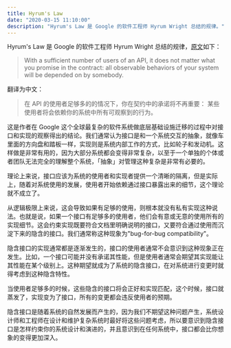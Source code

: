 ```yaml
---
title: Hyrum's Law
date: "2020-03-15 11:10:00"
description: "Hyrum's Law 是 Google 的软件工程师 Hyrum Wright 总结的规律。"
---
```


Hyrum's Law 是 Google 的软件工程师 Hyrum Wright 总结的规律，[原文](https://www.hyrumslaw.com)如下：

> With a sufficient number of users of an API,
> it does not matter what you promise in the contract:
> all observable behaviors of your system
> will be depended on by somebody.

翻译为中文：

> 在 API 的使用者足够多的的情况下，你在契约中的承诺将不再重要：
> 某些使用者将会依赖你的系统中所有可观察到的行为。

这是作者在 Google 这个全球最复杂的软件系统做底层基础设施迁移的过程中对接口和实现的观察得出的结论。我们通常认为接口是和一个系统交互的抽象，就像车里面的方向盘和踏板一样，实现则是系统内部工作的方式，比如轮子和发动机。这样做是非常有用的，因为大部分系统都会变得非常复杂，以至于一个单独的个体或者团队无法完全的理解整个系统，「抽象」对管理这种复杂是非常有必要的。

理论上来说，接口应该为系统的使用者和实现者提供一个清晰的隔离，但是实际上，随着对系统使用的发展，使用者开始依赖通过接口暴露出来的细节，这个理论就不成立了。

从逻辑极限上来说，这会导致如果有足够的使用，则根本就没有私有实现这种说法。也就是说，如果一个接口有足够多的使用者，他们会有意或无意的使用所有的实现细节。这会约束实现既要符合文档里明确说明的接口，又要符合通过使用而沉淀下来的隐含的接口。我们通常称这种现象为"bug-for-bug compatibility"。

隐含接口的实现通常都是逐渐发生的，接口的使用者通常不会意识到这种现象正在发生。比如，一个接口可能并没有承诺其性能，但是使用者通常会期望其实现能让其性能在某个级别上。这种期望就成为了系统的隐含接口，在对系统进行变更时就得考虑到这种隐含特性。

当使用者足够多的时候，这些隐含的接口将会正好和实现匹配，这个时候，接口就蒸发了，实现变为了接口，所有的变更都会违反使用者的预期。

隐含接口是随着系统的自然发展而产生的，因为我们不期望这种问题产生，系统设计师和工程师在设计和维护复杂系统时最好将这些问题考虑，所以要意识到隐含接口是怎样约束你的系统设计和演进的，并且意识到在任何系统中，接口都会比你想象的变得更加深入。